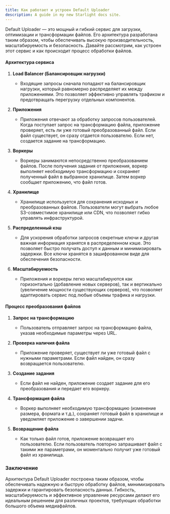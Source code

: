 ```yaml
---
title: Как работает и устроен Default Uploader
description: A guide in my new Starlight docs site.
---
```


Default Uploader — это мощный и гибкий сервис для загрузки, оптимизации и трансформации файлов. Его архитектура разработана таким образом, чтобы обеспечивать высокую производительность, масштабируемость и безопасность. Давайте рассмотрим, как устроен этот сервис и как происходит процесс обработки файлов.

#### Архитектура сервиса

1. **Load Balancer (Балансировщик нагрузки)**
    - Входящие запросы сначала попадают на балансировщик нагрузки, который равномерно распределяет их между приложениями. Это позволяет эффективно управлять трафиком и предотвращать перегрузку отдельных компонентов.

2. **Приложения**
    - Приложения отвечают за обработку запросов пользователей. Когда поступает запрос на трансформацию файла, приложение проверяет, есть ли уже готовый преобразованный файл. Если файл существует, он сразу отдается пользователю. Если нет, создается задание на трансформацию.

3. **Воркеры**
    - Воркеры занимаются непосредственно преобразованием файлов. После получения задания от приложения, воркер выполняет необходимую трансформацию и сохраняет полученный файл в выбранное хранилище. Затем воркер сообщает приложению, что файл готов.

4. **Хранилище**
    - Хранилище используется для сохранения исходных и преобразованных файлов. Пользователи могут выбрать любое S3-совместимое хранилище или CDN, что позволяет гибко управлять инфраструктурой.

5. **Распределенный кэш**
    - Для ускорения обработки запросов секретные ключи и другая важная информация хранятся в распределенном кэше. Это позволяет быстро получать доступ к данным и минимизировать задержки. Все ключи хранятся в зашифрованном виде для обеспечения безопасности.

6. **Масштабируемость**
    - Приложения и воркеры легко масштабируются как горизонтально (добавление новых серверов), так и вертикально (увеличение мощности существующих серверов), что позволяет адаптировать сервис под любые объемы трафика и нагрузки.

#### Процесс преобразования файлов

1. **Запрос на трансформацию**
    - Пользователь отправляет запрос на трансформацию файла, указав необходимые параметры через URL.

2. **Проверка наличия файла**
    - Приложение проверяет, существует ли уже готовый файл с нужными параметрами. Если файл найден, он сразу возвращается пользователю.

3. **Создание задания**
    - Если файл не найден, приложение создает задание для его преобразования и передает его воркеру.

4. **Трансформация файла**
    - Воркер выполняет необходимую трансформацию (изменение размера, формата и т.д.), сохраняет готовый файл в хранилище и уведомляет приложение о завершении задачи.

5. **Возвращение файла**
    - Как только файл готов, приложение возвращает его пользователю. Если пользователь повторно запрашивает файл с такими же параметрами, он моментально получит уже готовый файл из хранилища.

### Заключение

Архитектура Default Uploader построена таким образом, чтобы обеспечивать надежную и быструю обработку файлов, минимизировать задержки и гарантировать безопасность данных. Гибкость, масштабируемость и эффективное управление ресурсами делают его идеальным решением для различных проектов, требующих обработки большого объема медиафайлов.